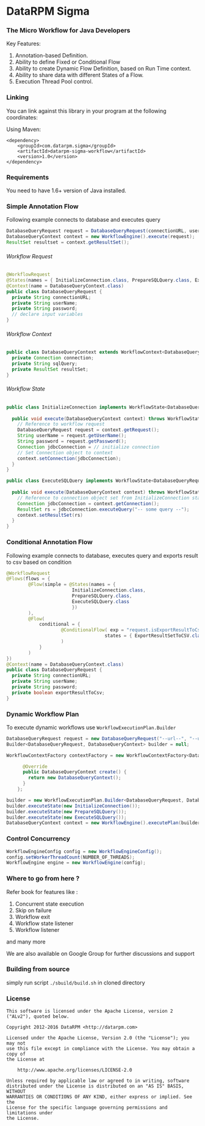 # DataRPM Sigma
### The Micro Workflow for Java Developers

Key Features:

1. Annotation-based Definition.
2. Ability to define Fixed or Conditional Flow
3. Ability to create Dynamic Flow Definition, based on Run Time context.
4. Ability to share data with different States of a Flow.
5. Execution Thread Pool control.

### Linking
You can link against this library in your program at the following coordinates:

Using Maven:
```
<dependency>
    <groupId>com.datarpm.sigma</groupId>
    <artifactId>datarpm-sigma-workflow</artifactId>
    <version>1.0</version>
</dependency>
```

### Requirements
You need to have 1.6+ version of Java installed.

### Simple Annotation Flow
Following example connects to database and executes query
```java
DatabaseQueryRequest request = DatabaseQueryRequest(connectionURL, userName, password);
DatabaseQueryContext context = new WorkflowEngine().execute(request);
ResultSet resultset = context.getResultSet();
```
###### Workflow Request
```java
@WorkflowRequest
@States(names = { InitializeConnection.class, PrepareSQLQuery.class, ExecuteSQLQuery.class })
@Context(name = DatabaseQueryContext.class)
public class DatabaseQueryRequest {
  private String connectionURL;
  private String userName;
  private String password;
  // declare input variables
}
```
###### Workflow Context
```java
public class DatabaseQueryContext extends WorkflowContext<DatabaseQueryRequest> {
  private Connection connection;
  private String sqlQuery;
  private ResultSet resultSet;
}
```
###### Workflow State
```java
public class InitializeConnection implements WorkflowState<DatabaseQueryRequest, DatabaseQueryContext> {
  
  public void execute(DatabaseQueryContext context) throws WorkflowStateException {
    // Reference to workflow request
    DatabaseQueryRequest request = context.getRequest();
    String userName = request.getUserName();
    String password = request.getPassword();
    Connection jdbcConnection = // initialize connection
    // Set Connection object to context
    context.setConnection(jdbcConnection);
  }
}
```
```java
public class ExecuteSQLQuery implements WorkflowState<DatabaseQueryRequest, DatabaseQueryContext> {
  
  public void execute(DatabaseQueryContext context) throws WorkflowStateException {
    // Reference to connection object set from InitializeConnection state 
    Connection jdbcConnection = context.getConnection();
    ResultSet rs = jdbcConnection.executeQuery("-- some query --");
    context.setResultSet(rs)
  }
}
```

### Conditional Annotation Flow
Following example connects to database, executes query and exports result to csv based on condition
```java
@WorkflowRequest
@Flows(flows = {
        @Flow(simple = @States(names = { 
                        InitializeConnection.class, 
                        PrepareSQLQuery.class,
                        ExecuteSQLQuery.class 
                        })
        ),
        @Flow(
            conditional = {
                    @ConditionalFlow( exp = "request.isExportResultToCsv()", 
                                    states = { ExportResultSetToCSV.class }
                    ) 
            }
        ) 
})
@Context(name = DatabaseQueryContext.class)
public class DatabaseQueryRequest {
  private String connectionURL;
  private String userName;
  private String password;
  private boolean exportResultToCsv;
}
```
### Dynamic Workflow Plan
To execute dynamic workflows use `WorkflowExecutionPlan.Builder`
```java
DatabaseQueryRequest request = new DatabaseQueryRequest("--url--", "--username--", "--password--");
Builder<DatabaseQueryRequest, DatabaseQueryContext> builder = null;

WorkflowContextFactory contextFactory = new WorkflowContextFactory<DatabaseQueryRequest, DatabaseQueryContext>() {

      @Override
      public DatabaseQueryContext create() {
        return new DatabaseQueryContext();
      }
    };

builder = new WorkflowExecutionPlan.Builder<DatabaseQueryRequest, DatabaseQueryContext>(request, contextFactory);
builder.executeState(new InitializeConnection());
builder.executeState(new PrepareSQLQuery());
builder.executeState(new ExecuteSQLQuery());
DatabaseQueryContext context = new WorkflowEngine().executePlan(builder.getPlan());
```

### Control Concurrency

```java
WorkflowEngineConfig config = new WorkflowEngineConfig();
config.setWorkerThreadCount(NUMBER_OF_THREADS);
WorkflowEngine engine = new WorkflowEngine(config);
```
### Where to go from here ?
Refer book for features like :

1. Concurrent state execution
2. Skip on failure
3. Workflow exit
4. Workflow state listener
5. Workflow listener

and many more

We are also available on Google Group for further discussions and support

### Building from source

simply run script ```./sbuild/build.sh``` in cloned directory

### License
```
This software is licensed under the Apache License, version 2 ("ALv2"), quoted below.

Copyright 2012-2016 DataRPM <http://datarpm.com>

Licensed under the Apache License, Version 2.0 (the "License"); you may not
use this file except in compliance with the License. You may obtain a copy of
the License at

    http://www.apache.org/licenses/LICENSE-2.0

Unless required by applicable law or agreed to in writing, software
distributed under the License is distributed on an "AS IS" BASIS, WITHOUT
WARRANTIES OR CONDITIONS OF ANY KIND, either express or implied. See the
License for the specific language governing permissions and limitations under
the License.
```
